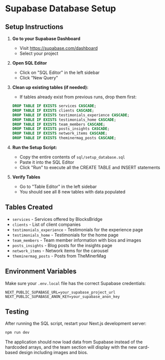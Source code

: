 # Supabase Database Setup

## Setup Instructions

1. **Go to your Supabase Dashboard**
   - Visit https://supabase.com/dashboard
   - Select your project

2. **Open SQL Editor**
   - Click on "SQL Editor" in the left sidebar
   - Click "New Query"

3. **Clean up existing tables (if needed):**
   - If tables already exist from previous runs, drop them first:
   ```sql
   DROP TABLE IF EXISTS services CASCADE;
   DROP TABLE IF EXISTS clients CASCADE;
   DROP TABLE IF EXISTS testimonials_experience CASCADE;
   DROP TABLE IF EXISTS testimonials_home CASCADE;
   DROP TABLE IF EXISTS team_members CASCADE;
   DROP TABLE IF EXISTS posts_insights CASCADE;
   DROP TABLE IF EXISTS network_items CASCADE;
   DROP TABLE IF EXISTS theminermag_posts CASCADE;
   ```

4. **Run the Setup Script:**
   - Copy the entire contents of `sql/setup_database.sql`
   - Paste it into the SQL Editor
   - Click "Run" to execute all the CREATE TABLE and INSERT statements

5. **Verify Tables**
   - Go to "Table Editor" in the left sidebar
   - You should see all 8 new tables with data populated

## Tables Created

- `services` - Services offered by BlocksBridge
- `clients` - List of client companies
- `testimonials_experience` - Testimonials for the experience page
- `testimonials_home` - Testimonials for the home page
- `team_members` - Team member information with bios and images
- `posts_insights` - Blog posts for the insights page
- `network_items` - Network items for the carousel
- `theminermag_posts` - Posts from TheMinerMag

## Environment Variables

Make sure your `.env.local` file has the correct Supabase credentials:

```
NEXT_PUBLIC_SUPABASE_URL=your_supabase_project_url
NEXT_PUBLIC_SUPABASE_ANON_KEY=your_supabase_anon_key
```

## Testing

After running the SQL script, restart your Next.js development server:

```bash
npm run dev
```

The application should now load data from Supabase instead of the hardcoded arrays, and the team section will display with the new card-based design including images and bios.